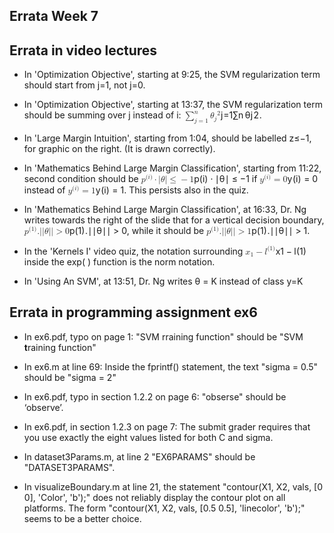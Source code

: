 <section class="rc-CourseReferencesPage"><h1 class="cds-137 css-1d8uksr cds-139" tabindex="-1">Errata Week 7</h1><div class="rc-CDSToCMLStylesheet css-wmsacs"><div id="" class="rc-RenderableHtml rc-CML show-soft-breaks css-z95mbv" dir="auto"><div><div class="cmlToHtml-content-container" style="white-space: pre-wrap"><h1>Errata in video lectures</h1><ul><li><p>In 'Optimization Objective', starting at 9:25, the SVM regularization term should start from j=1, not j=0.</p></li><li><p data-has-math="true">In 'Optimization Objective', starting at 13:37, the SVM regularization term should be summing over j instead of i: <span aria-label="sum, start subscript, j, equals, 1, end subscript, start superscript, n, end superscript, theta, start subscript, j, end subscript, squared"><span class="katex"><span class="katex-mathml"><math xmlns="http://www.w3.org/1998/Math/MathML"><semantics><mrow><msubsup><mo>∑</mo><mrow><mi>j</mi><mo>=</mo><mn>1</mn></mrow><mi>n</mi></msubsup><mi>θ</mi><msup><msub><mrow></mrow><mi>j</mi></msub><mn>2</mn></msup></mrow><annotation encoding="application/x-tex">\sum\limits_{j=1}^n\theta{_j}^2</annotation></semantics></math></span><span class="katex-html" aria-hidden="true"><span class="base"><span class="strut" style="height:2.465174em;vertical-align:-1.113777em;"></span><span class="mop op-limits"><span class="vlist-t vlist-t2"><span class="vlist-r"><span class="vlist" style="height:1.3513970000000004em;"><span style="top:-2.122331em;margin-left:0em;"><span class="pstrut" style="height:3em;"></span><span class="sizing reset-size6 size3 mtight"><span class="mord mtight"><span class="mord mathdefault mtight" style="margin-right:0.05724em;">j</span><span class="mrel mtight">=</span><span class="mord mtight">1</span></span></span></span><span style="top:-3.0000050000000003em;"><span class="pstrut" style="height:3em;"></span><span><span class="mop op-symbol small-op">∑</span></span></span><span style="top:-3.950005em;margin-left:0em;"><span class="pstrut" style="height:3em;"></span><span class="sizing reset-size6 size3 mtight"><span class="mord mathdefault mtight">n</span></span></span></span><span class="vlist-s">​</span></span><span class="vlist-r"><span class="vlist" style="height:1.113777em;"><span></span></span></span></span></span><span class="mspace" style="margin-right:0.16666666666666666em;"></span><span class="mord mathdefault" style="margin-right:0.02778em;">θ</span><span class="mord"><span class="mord"><span class="mord"><span></span><span class="msupsub"><span class="vlist-t vlist-t2"><span class="vlist-r"><span class="vlist" style="height:0.311664em;"><span style="top:-2.5500000000000003em;margin-right:0.05em;"><span class="pstrut" style="height:2.7em;"></span><span class="sizing reset-size6 size3 mtight"><span class="mord mathdefault mtight" style="margin-right:0.05724em;">j</span></span></span></span><span class="vlist-s">​</span></span><span class="vlist-r"><span class="vlist" style="height:0.286108em;"><span></span></span></span></span></span></span></span><span class="msupsub"><span class="vlist-t"><span class="vlist-r"><span class="vlist" style="height:0.8141079999999999em;"><span style="top:-3.063em;margin-right:0.05em;"><span class="pstrut" style="height:2.7em;"></span><span class="sizing reset-size6 size3 mtight"><span class="mord mtight">2</span></span></span></span></span></span></span></span></span></span></span></span>.</p></li><li><p>In 'Large Margin Intuition', starting from 1:04, should be labelled z≤−1, for graphic on the right. (It is drawn correctly).</p></li><li><p data-has-math="true">In 'Mathematics Behind Large Margin Classification', starting from 11:22, second condition should be <span aria-label="p, start superscript, left parenthesis, i, right parenthesis, end superscript, dot, vertical bar, theta, vertical bar, is less than or equal to, minus, 1"><span class="katex"><span class="katex-mathml"><math xmlns="http://www.w3.org/1998/Math/MathML"><semantics><mrow><msup><mi>p</mi><mrow><mo stretchy="false">(</mo><mi>i</mi><mo stretchy="false">)</mo></mrow></msup><mo>⋅</mo><mi mathvariant="normal">∣</mi><mi>θ</mi><mi mathvariant="normal">∣</mi><mo>≤</mo><mo>−</mo><mn>1</mn></mrow><annotation encoding="application/x-tex">p^{(i)} \cdot |\theta| \leq -1</annotation></semantics></math></span><span class="katex-html" aria-hidden="true"><span class="base"><span class="strut" style="height:1.0824399999999998em;vertical-align:-0.19444em;"></span><span class="mord"><span class="mord mathdefault">p</span><span class="msupsub"><span class="vlist-t"><span class="vlist-r"><span class="vlist" style="height:0.8879999999999999em;"><span style="top:-3.063em;margin-right:0.05em;"><span class="pstrut" style="height:2.7em;"></span><span class="sizing reset-size6 size3 mtight"><span class="mord mtight"><span class="mopen mtight">(</span><span class="mord mathdefault mtight">i</span><span class="mclose mtight">)</span></span></span></span></span></span></span></span></span><span class="mspace" style="margin-right:0.2222222222222222em;"></span><span class="mbin">⋅</span><span class="mspace" style="margin-right:0.2222222222222222em;"></span></span><span class="base"><span class="strut" style="height:1em;vertical-align:-0.25em;"></span><span class="mord">∣</span><span class="mord mathdefault" style="margin-right:0.02778em;">θ</span><span class="mord">∣</span><span class="mspace" style="margin-right:0.2777777777777778em;"></span><span class="mrel">≤</span><span class="mspace" style="margin-right:0.2777777777777778em;"></span></span><span class="base"><span class="strut" style="height:0.72777em;vertical-align:-0.08333em;"></span><span class="mord">−</span><span class="mord">1</span></span></span></span></span> if <span aria-label="y, start superscript, left parenthesis, i, right parenthesis, end superscript, equals, 0"><span class="katex"><span class="katex-mathml"><math xmlns="http://www.w3.org/1998/Math/MathML"><semantics><mrow><msup><mi>y</mi><mrow><mo stretchy="false">(</mo><mi>i</mi><mo stretchy="false">)</mo></mrow></msup><mo>=</mo><mn>0</mn></mrow><annotation encoding="application/x-tex">y^{(i)} = 0</annotation></semantics></math></span><span class="katex-html" aria-hidden="true"><span class="base"><span class="strut" style="height:1.0824399999999998em;vertical-align:-0.19444em;"></span><span class="mord"><span class="mord mathdefault" style="margin-right:0.03588em;">y</span><span class="msupsub"><span class="vlist-t"><span class="vlist-r"><span class="vlist" style="height:0.8879999999999999em;"><span style="top:-3.063em;margin-right:0.05em;"><span class="pstrut" style="height:2.7em;"></span><span class="sizing reset-size6 size3 mtight"><span class="mord mtight"><span class="mopen mtight">(</span><span class="mord mathdefault mtight">i</span><span class="mclose mtight">)</span></span></span></span></span></span></span></span></span><span class="mspace" style="margin-right:0.2777777777777778em;"></span><span class="mrel">=</span><span class="mspace" style="margin-right:0.2777777777777778em;"></span></span><span class="base"><span class="strut" style="height:0.64444em;vertical-align:0em;"></span><span class="mord">0</span></span></span></span></span> instead of <span aria-label="y, start superscript, left parenthesis, i, right parenthesis, end superscript, equals, 1"><span class="katex"><span class="katex-mathml"><math xmlns="http://www.w3.org/1998/Math/MathML"><semantics><mrow><msup><mi>y</mi><mrow><mo stretchy="false">(</mo><mi>i</mi><mo stretchy="false">)</mo></mrow></msup><mo>=</mo><mn>1</mn></mrow><annotation encoding="application/x-tex">y^{(i)} = 1</annotation></semantics></math></span><span class="katex-html" aria-hidden="true"><span class="base"><span class="strut" style="height:1.0824399999999998em;vertical-align:-0.19444em;"></span><span class="mord"><span class="mord mathdefault" style="margin-right:0.03588em;">y</span><span class="msupsub"><span class="vlist-t"><span class="vlist-r"><span class="vlist" style="height:0.8879999999999999em;"><span style="top:-3.063em;margin-right:0.05em;"><span class="pstrut" style="height:2.7em;"></span><span class="sizing reset-size6 size3 mtight"><span class="mord mtight"><span class="mopen mtight">(</span><span class="mord mathdefault mtight">i</span><span class="mclose mtight">)</span></span></span></span></span></span></span></span></span><span class="mspace" style="margin-right:0.2777777777777778em;"></span><span class="mrel">=</span><span class="mspace" style="margin-right:0.2777777777777778em;"></span></span><span class="base"><span class="strut" style="height:0.64444em;vertical-align:0em;"></span><span class="mord">1</span></span></span></span></span>. This persists also in the quiz.</p></li><li><p data-has-math="true">In 'Mathematics Behind Large Margin Classification', at 16:33, Dr. Ng writes towards the right of the slide that for a vertical decision boundary, <span aria-label="p, start superscript, left parenthesis, 1, right parenthesis, end superscript, point, vertical bar, vertical bar, theta, vertical bar, vertical bar, is greater than, 0"><span class="katex"><span class="katex-mathml"><math xmlns="http://www.w3.org/1998/Math/MathML"><semantics><mrow><msup><mi>p</mi><mrow><mo stretchy="false">(</mo><mn>1</mn><mo stretchy="false">)</mo></mrow></msup><mi mathvariant="normal">.</mi><mi mathvariant="normal">∣</mi><mi mathvariant="normal">∣</mi><mi>θ</mi><mi mathvariant="normal">∣</mi><mi mathvariant="normal">∣</mi><mo>&gt;</mo><mn>0</mn></mrow><annotation encoding="application/x-tex">p^{(1)} . ||\theta ||&gt; 0</annotation></semantics></math></span><span class="katex-html" aria-hidden="true"><span class="base"><span class="strut" style="height:1.138em;vertical-align:-0.25em;"></span><span class="mord"><span class="mord mathdefault">p</span><span class="msupsub"><span class="vlist-t"><span class="vlist-r"><span class="vlist" style="height:0.8879999999999999em;"><span style="top:-3.063em;margin-right:0.05em;"><span class="pstrut" style="height:2.7em;"></span><span class="sizing reset-size6 size3 mtight"><span class="mord mtight"><span class="mopen mtight">(</span><span class="mord mtight">1</span><span class="mclose mtight">)</span></span></span></span></span></span></span></span></span><span class="mord">.</span><span class="mord">∣</span><span class="mord">∣</span><span class="mord mathdefault" style="margin-right:0.02778em;">θ</span><span class="mord">∣</span><span class="mord">∣</span><span class="mspace" style="margin-right:0.2777777777777778em;"></span><span class="mrel">&gt;</span><span class="mspace" style="margin-right:0.2777777777777778em;"></span></span><span class="base"><span class="strut" style="height:0.64444em;vertical-align:0em;"></span><span class="mord">0</span></span></span></span></span>, while it should be <span aria-label="p, start superscript, left parenthesis, 1, right parenthesis, end superscript, point, vertical bar, vertical bar, theta, vertical bar, vertical bar, is greater than, 1"><span class="katex"><span class="katex-mathml"><math xmlns="http://www.w3.org/1998/Math/MathML"><semantics><mrow><msup><mi>p</mi><mrow><mo stretchy="false">(</mo><mn>1</mn><mo stretchy="false">)</mo></mrow></msup><mi mathvariant="normal">.</mi><mi mathvariant="normal">∣</mi><mi mathvariant="normal">∣</mi><mi>θ</mi><mi mathvariant="normal">∣</mi><mi mathvariant="normal">∣</mi><mo>&gt;</mo><mn>1</mn></mrow><annotation encoding="application/x-tex">p^{(1)} . ||\theta ||&gt; 1</annotation></semantics></math></span><span class="katex-html" aria-hidden="true"><span class="base"><span class="strut" style="height:1.138em;vertical-align:-0.25em;"></span><span class="mord"><span class="mord mathdefault">p</span><span class="msupsub"><span class="vlist-t"><span class="vlist-r"><span class="vlist" style="height:0.8879999999999999em;"><span style="top:-3.063em;margin-right:0.05em;"><span class="pstrut" style="height:2.7em;"></span><span class="sizing reset-size6 size3 mtight"><span class="mord mtight"><span class="mopen mtight">(</span><span class="mord mtight">1</span><span class="mclose mtight">)</span></span></span></span></span></span></span></span></span><span class="mord">.</span><span class="mord">∣</span><span class="mord">∣</span><span class="mord mathdefault" style="margin-right:0.02778em;">θ</span><span class="mord">∣</span><span class="mord">∣</span><span class="mspace" style="margin-right:0.2777777777777778em;"></span><span class="mrel">&gt;</span><span class="mspace" style="margin-right:0.2777777777777778em;"></span></span><span class="base"><span class="strut" style="height:0.64444em;vertical-align:0em;"></span><span class="mord">1</span></span></span></span></span>.</p></li><li><p data-has-math="true">In the 'Kernels I' video quiz, the notation surrounding <span aria-label="x, start subscript, 1, end subscript, minus, l, start superscript, left parenthesis, 1, right parenthesis, end superscript"><span class="katex"><span class="katex-mathml"><math xmlns="http://www.w3.org/1998/Math/MathML"><semantics><mrow><msub><mi>x</mi><mn>1</mn></msub><mo>−</mo><msup><mi>l</mi><mrow><mo stretchy="false">(</mo><mn>1</mn><mo stretchy="false">)</mo></mrow></msup></mrow><annotation encoding="application/x-tex">x_1-l^{(1)}</annotation></semantics></math></span><span class="katex-html" aria-hidden="true"><span class="base"><span class="strut" style="height:0.73333em;vertical-align:-0.15em;"></span><span class="mord"><span class="mord mathdefault">x</span><span class="msupsub"><span class="vlist-t vlist-t2"><span class="vlist-r"><span class="vlist" style="height:0.30110799999999993em;"><span style="top:-2.5500000000000003em;margin-left:0em;margin-right:0.05em;"><span class="pstrut" style="height:2.7em;"></span><span class="sizing reset-size6 size3 mtight"><span class="mord mtight">1</span></span></span></span><span class="vlist-s">​</span></span><span class="vlist-r"><span class="vlist" style="height:0.15em;"><span></span></span></span></span></span></span><span class="mspace" style="margin-right:0.2222222222222222em;"></span><span class="mbin">−</span><span class="mspace" style="margin-right:0.2222222222222222em;"></span></span><span class="base"><span class="strut" style="height:0.8879999999999999em;vertical-align:0em;"></span><span class="mord"><span class="mord mathdefault" style="margin-right:0.01968em;">l</span><span class="msupsub"><span class="vlist-t"><span class="vlist-r"><span class="vlist" style="height:0.8879999999999999em;"><span style="top:-3.063em;margin-right:0.05em;"><span class="pstrut" style="height:2.7em;"></span><span class="sizing reset-size6 size3 mtight"><span class="mord mtight"><span class="mopen mtight">(</span><span class="mord mtight">1</span><span class="mclose mtight">)</span></span></span></span></span></span></span></span></span></span></span></span></span> inside the exp( ) function is the norm notation.</p></li><li><p>In 'Using An SVM', at 13:51, Dr. Ng writes θ = K instead of class y=K</p></li></ul><h1>Errata in programming assignment ex6</h1><ul><li><p>In ex6.pdf, typo on page 1: "SVM rraining function" should be "SVM <strong>t</strong>raining function"</p></li><li><p>In ex6.m at line 69: Inside the fprintf() statement, the text "sigma = 0.5" should be "sigma = 2"</p></li><li><p>In ex6.pdf, typo in section 1.2.2 on page 6: "obserse" should be ‘observe’.</p></li><li><p>In ex6.pdf, in section 1.2.3 on page 7: The submit grader requires that you use exactly the eight values listed for both C and sigma.</p></li><li><p>In dataset3Params.m, at line 2 "EX6PARAMS" should be "DATASET3PARAMS".</p></li><li><p>In visualizeBoundary.m at line 21, the statement "contour(X1, X2, vals, [0 0], 'Color', 'b');" does not reliably display the contour plot on all platforms. The form "contour(X1, X2, vals, [0.5 0.5], 'linecolor', 'b');" seems to be a better choice.</p></li></ul></div></div></div></div></section>